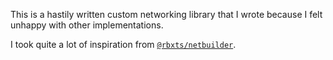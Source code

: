 This is a hastily written custom networking library that I wrote because I felt unhappy with other implementations.

I took quite a lot of inspiration from [`@rbxts/netbuilder`](https://github.com/Rimuy/netbuilder).
